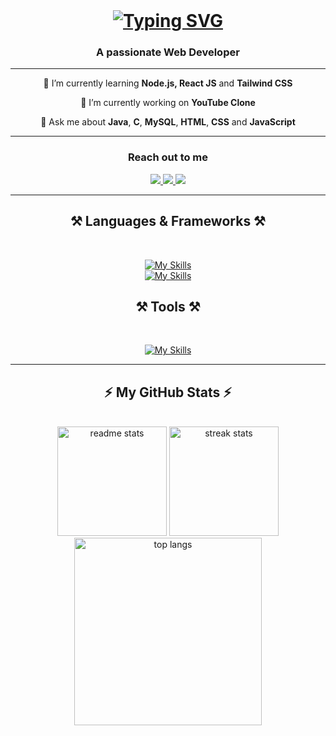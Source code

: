
<!--
**KuntalPramanik25/KuntalPramanik25** is a ✨ _special_ ✨ repository because its `README.md` (this file) appears on your GitHub profile.

Here are some ideas to get yo8u started:

- 🔭 I’m currently working on ...
- 🌱 I’m currently learning ...
- 👯 I’m looking to collaborate on ...
- 🤔 I’m looking for help with ...
- 💬 Ask me about ...
- 📫 How to reach me: ...
- 😄 Pronouns: ...
- ⚡ Fun fact: ...
-->
<br/>
<h1 align="center">
  <a href="https://git.io/typing-svg"><img src="https://readme-typing-svg.demolab.com?font=Calibri&weight=700&size=35&duration=4000&pause=500&color=000000&center=true&width=443&lines=Hey+there!+%F0%9F%91%8B;I'm+Kuntal+Pramanik." alt="Typing SVG" /></a>
</h1>

<div> 
  <h3 align="center">A passionate Web Developer</h3>
</div>

<hr/>

<div align="center">
  
  🌱 I’m currently learning **Node.js, React JS** and **Tailwind CSS**

  🔭 I’m currently working on **YouTube Clone**

  💬 Ask me about **Java**, **C**, **MySQL**, **HTML**, **CSS** and **JavaScript**
</div>

<hr/>

<div align="center">
  <h3>Reach out to me</h3>

  <a href="mailto:connect2kuntalpramanik@gmail.com">
    <img src="https://img.shields.io/badge/Gmail-333333?style=for-the-badge&logo=gmail&logoColor=red" />
  </a>
  <a href="www.linkedin.com/in/kuntalpramanik" target="_blank">
    <img src="https://img.shields.io/badge/LinkedIn-0077B5?style=for-the-badge&logo=linkedin&logoColor=white" target="_blank" />
  </a>
  <a href="https://kuntalpramanik-portfolio.vercel.app/" target="_blank">
     <img src="https://img.shields.io/badge/Portfolio-FF5722?style=for-the-badge&logo=todoist&logoColor=white" target="_blank" /> 
  </a>
</div>

<hr/>

<h2 align="center">⚒️ Languages & Frameworks ⚒️</h2>
<br/>
<div align="center">

  [![My Skills](https://skillicons.dev/icons?i=java,c,cs,python,dotnet&theme=light)](https://skillicons.dev)
  <br/>
  [![My Skills](https://skillicons.dev/icons?i=html,css,tailwind,bootstrap,javascript,nodejs,react,mysql&theme=light)](https://skillicons.dev)
  <br/>
</div>

<h2 align="center">⚒️ Tools ⚒️</h2>
<br/>
<div align="center">
  
  [![My Skills](https://skillicons.dev/icons?i=github,git,vscode,visualstudio,eclipse,netlify,vercel,linux&theme=light)](https://skillicons.dev)
  <br/>
</div>

<hr/>

<h2 align="center">⚡ My GitHub Stats ⚡</h2>
<br>
<div align=center>
  <img height=175 src="https://github-readme-stats-salesp07.vercel.app/api?username=KuntalPramanik25&count_private=true&show_icons=true&rank_icon=github&border_radius=10" alt="readme stats" />
  
  <img height=175 src="https://streak-stats.demolab.com/?user=KuntalPramanik25&count_private=true&border_radius=10" alt="streak stats"/>
  
  <img width=300 align="center" src="https://github-readme-stats-salesp07.vercel.app/api/top-langs/?username=KuntalPramanik25&hide=HTML&langs_count=5&layout=compact&border_radius=10&size_weight=0.5&count_weight=0.5&exclude_repo=github-readme-stats" alt="top langs" />
</div>



